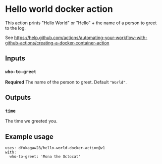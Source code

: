 # Hello world docker action

This action prints "Hello World" or "Hello" + the name of a person to greet to the log.

See https://help.github.com/actions/automating-your-workflow-with-github-actions/creating-a-docker-container-action

## Inputs

### `who-to-greet`

**Required** The name of the person to greet. Default `"World"`.

## Outputs

### `time`

The time we greeted you.

## Example usage

```
uses: dfukagaw28/hello-world-docker-action@v1
with:
  who-to-greet: 'Mona the Octocat'
```
